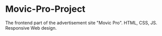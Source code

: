 # Movic-Pro-Project
The frontend part of the advertisement site "Movic Pro". HTML, CSS, JS.  Responsive Web design. 
